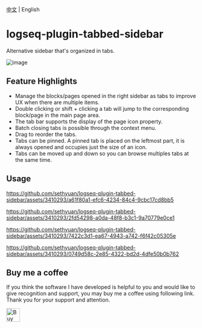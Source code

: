 [中文](README.md) | English

# logseq-plugin-tabbed-sidebar

Alternative sidebar that's organized in tabs.

![image](https://github.com/sethyuan/logseq-plugin-tabbed-sidebar/assets/3410293/48a6d87e-3a47-4b1f-886e-d3d942be83a5)

## Feature Highlights

- Manage the blocks/pages opened in the right sidebar as tabs to improve UX when there are multiple items.
- Double clicking or shift + clicking a tab will jump to the corresponding block/page in the main page area.
- The tab bar supports the display of the page icon property.
- Batch closing tabs is possible through the context menu.
- Drag to reorder the tabs.
- Tabs can be pinned. A pinned tab is placed on the leftmost part, it is always opened and occupies just the size of an icon.
- Tabs can be moved up and down so you can browse multiples tabs at the same time.

## Usage

https://github.com/sethyuan/logseq-plugin-tabbed-sidebar/assets/3410293/a61f80a1-efc6-4234-84c4-9cbc17cd8bb5

https://github.com/sethyuan/logseq-plugin-tabbed-sidebar/assets/3410293/2fd54298-a0da-48f8-b3c1-9a70779e0ce1

https://github.com/sethyuan/logseq-plugin-tabbed-sidebar/assets/3410293/7422c3d1-ea67-4943-a742-f6f42c05305e

https://github.com/sethyuan/logseq-plugin-tabbed-sidebar/assets/3410293/0749d58c-2e85-4322-bd2d-4dfe50b0b762

## Buy me a coffee

If you think the software I have developed is helpful to you and would like to give recognition and support, you may buy me a coffee using following link. Thank you for your support and attention.

<a href='https://ko-fi.com/R5R213X8MC' target='_blank'><img height='36' style='border:0px;height:36px;' src='https://storage.ko-fi.com/cdn/kofi1.png?v=3' border='0' alt='Buy Me a Coffee at ko-fi.com' /></a>
